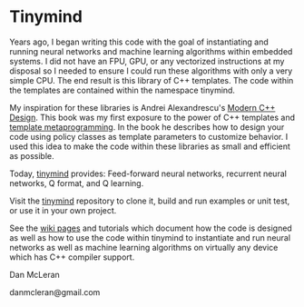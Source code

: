 <html>
<body>
<h1>Tinymind</h1>
<p>Years ago, I began writing this code with the goal of instantiating and running neural networks and machine learning algorithms within embedded systems. I did not have an FPU, GPU, or any vectorized instructions at my disposal so I needed to ensure I could run these algorithms with only a very simple CPU. The end result is this library of C++ templates. The code within the templates are contained within the namespace tinymind.</p>
<p>My inspiration for these libraries is Andrei Alexandrescu's <a href="https://en.wikipedia.org/wiki/Modern_C%2B%2B_Design">Modern C++ Design</a>. This book was my first exposure to the power of C++ templates and <a href="https://en.wikipedia.org/wiki/Template_metaprogramming">template metaprogramming</a>. In the book he describes how to design your code using policy classes as template parameters to customize behavior. I used this idea to make the code within these libraries as small and efficient as possible.</p>
<p>Today, <a href="https://github.com/danmcleran/tinymind">tinymind</a> provides: Feed-forward neural networks, recurrent neural networks, Q format, and Q learning.</p>
<p>Visit the <a href="https://github.com/danmcleran/tinymind">tinymind</a> repository to clone it, build and run examples or unit test, or use it in your own project.
<p>See the <a href="https://github.com/danmcleran/tinymind/wiki">wiki pages</a> and tutorials which document how the code is designed as well as how to use the code within tinymind to instantiate and run neural networks as well as machine learning algorithms on virtually any device which has C++ compiler support.</p>
<p>Dan McLeran</p>
<p>danmcleran@gmail.com</p>
